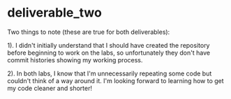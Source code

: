 # deliverable_two

Two things to note (these are true for both deliverables):

1). I didn't initially understand that I should have created the repository before beginning to work on the labs, so unfortunately they don't have commit histories showing my working process.

2). In both labs, I know that I'm unnecessarily repeating some code but couldn't think of a way around it. I'm looking forward to learning how to get my code cleaner and shorter!
